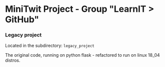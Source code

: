 # MiniTwit Project - Group "LearnIT > GitHub"

### Legacy project
Located in the subdirectory: `legacy_project`

The original code, running on python flask - refactored to run on linux 18_04 distros.


